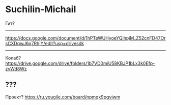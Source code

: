 # Suchilin-Michail
Гит? 
____
https://docs.google.com/document/d/1hPTeWUHyoeYQihpjM_Z52cnFD47OrsCXDqwJ6q7RhjY/edit?usp=drivesdk
____
Колаб? 
https://drive.google.com/drive/folders/1b7VD0miU58KBJP1bLx3k0Efp-zvWd8Wz
## ??? 
Проект? 
https://ru.yougile.com/board/npmqx9pgvjwm 
